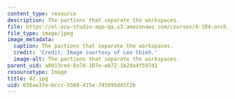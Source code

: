 ```yaml
---
content_type: resource
description: The partions that separate the workspaces.
file: https://ol-ocw-studio-app-qa.s3.amazonaws.com/courses/4-104-architecture-studio-intentions-spring-2005/656ae37ebccc5588415e745095d45f2b_02.jpg
file_type: image/jpeg
image_metadata:
  caption: The partions that separate the workspaces.
  credit: 'Credit: Image courtesy of Leo Shieh.'
  image-alt: The partions that separate the workspaces.
parent_uid: a8013ce4-8a7d-107e-e872-1b2da4f597d1
resourcetype: Image
title: 02.jpg
uid: 656ae37e-bccc-5588-415e-745095d45f2b
---
```

